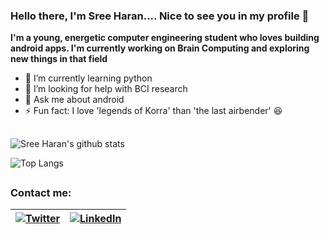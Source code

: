 ### Hello there, I'm Sree Haran.... Nice to see you in my profile 👋

**I'm a young, energetic computer engineering student who loves building android apps. I'm currently working on Brain Computing and exploring new things in that field** 

- 🌱 I’m currently learning python
- 🤔 I’m looking for help with BCI research
- 💬 Ask me about android
- ⚡ Fun fact: I love 'legends of Korra'  than 'the last airbender' 😆

##
![Sree Haran's github stats](https://github-readme-stats.vercel.app/api?username=SreeHaran&show_icons=true&title_color=fff&icon_color=79ff97&text_color=9f9f9f&bg_color=151515)

![Top Langs](https://github-readme-stats.vercel.app/api/top-langs/?username=SreeHaran&layout=compact&title_color=fff&icon_color=79ff97&text_color=9f9f9f&bg_color=151515)

##

### Contact me:
| [![Twitter](https://img.icons8.com/metro/30/000000/twitter.png)](https://twitter.com/sreeharan_23) | [![LinkedIn](https://img.icons8.com/metro/30/000000/linkedin.png)](https://www.linkedin.com/in/sreeharan23) |
|------------------------------------------------------------------------------------------------------------------------------------------------------------------------------------------------------------------------------------------------------|------------------------------------------------------------------------------------------------------------------------------------------------------------------------------------------------------------------------------------------------------|
